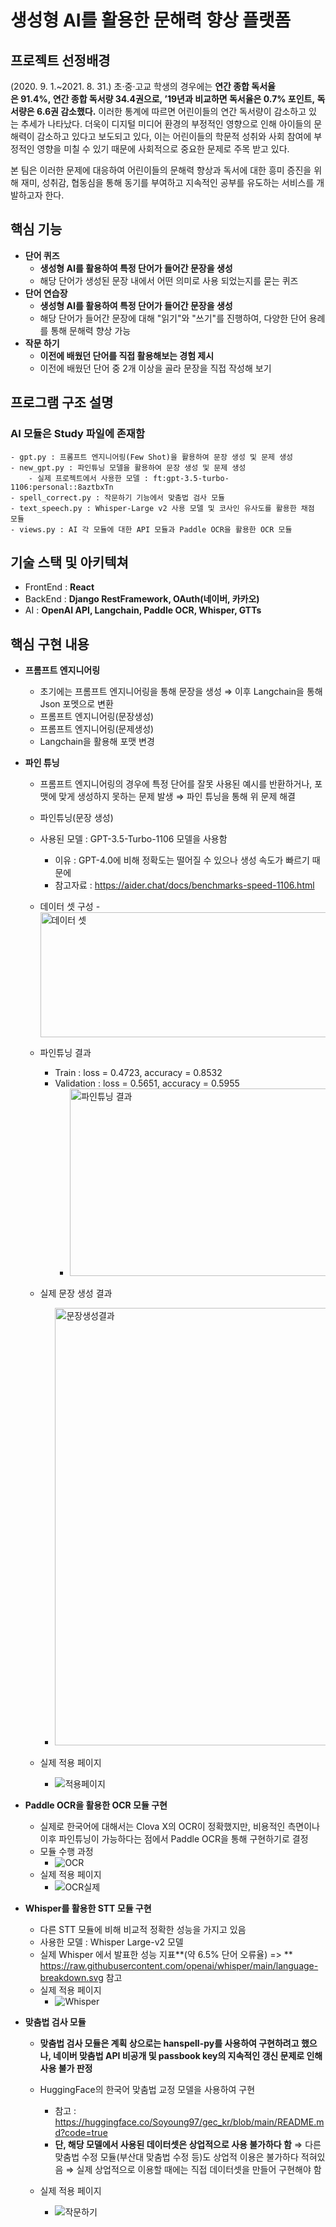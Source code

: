# 생성형 AI를 활용한 문해력 향상 플랫폼

## 프로젝트 선정배경

(2020. 9. 1.~2021. 8. 31.) 초·중·고교 학생의 경우에는 **연간 종합 독서율은 91.4%, 연간 종합 독서량 34.4권으로, ’19년과 비교하면 독서율은 0.7% 포인트, 독서량은 6.6권 감소했다.** 이러한 통계에 따르면 어린이들의 연간 독서량이 감소하고 있는 추세가 나타났다. 더욱이 디지털 미디어 환경의 부정적인 영향으로 인해 아이들의 문해력이 감소하고 있다고 보도되고 있다, 이는 어린이들의 학문적 성취와 사회 참여에 부정적인 영향을 미칠 수 있기 때문에 사회적으로 중요한 문제로 주목 받고 있다.

본 팀은 이러한 문제에 대응하여 어린이들의 문해력 향상과 독서에 대한 흥미 증진을 위해 재미, 성취감, 협동심을 통해 동기를 부여하고 지속적인 공부를 유도하는 서비스를 개발하고자 한다.

## 핵심 기능
- **단어 퀴즈**
    - **생성형 AI를 활용하여 특정 단어가 들어간 문장을 생성**
    - 해당 단어가 생성된 문장 내에서 어떤 의미로 사용 되었는지를 묻는 퀴즈
- **단어 연습장**
    - **생성형 AI를 활용하여 특정 단어가 들어간 문장을 생성**
    - 해당 단어가 들어간 문장에 대해 "읽기"와 "쓰기"를 진행하여,
    다양한 단어 용례를 통해 문해력 향상 가능
- **작문 하기**
    - **이전에 배웠던 단어를 직접 활용해보는 경험 제시**
    - 이전에 배웠던 단어 중 2개 이상을 골라 문장을 직접 작성해 보기
      
## 프로그램 구조 설명
### AI 모듈은 Study 파일에 존재함
    - gpt.py : 프롬프트 엔지니어링(Few Shot)을 활용하여 문장 생성 및 문제 생성
    - new_gpt.py : 파인튜닝 모델을 활용하여 문장 생성 및 문제 생성
        - 실제 프로젝트에서 사용한 모델 : ft:gpt-3.5-turbo-1106:personal::8aztbxTn
    - spell_correct.py : 작문하기 기능에서 맞춤법 검사 모듈
    - text_speech.py : Whisper-Large v2 사용 모델 및 코사인 유사도를 활용한 채점 모듈
    - views.py : AI 각 모듈에 대한 API 모듈과 Paddle OCR을 활용한 OCR 모듈
 
## 기술 스택 및 아키텍쳐
- FrontEnd : **React**
- BackEnd : **Django RestFramework, OAuth(네이버, 카카오)**
- AI : **OpenAI API, Langchain, Paddle OCR, Whisper, GTTs**

## 핵심 구현 내용
- **프롬프트 엔지니어링**
    - 초기에는 프롬프트 엔지니어링을 통해 문장을 생성 ⇒ 이후 Langchain을 통해 Json 포멧으로 변환
    - 프롬프트 엔지니어링(문장생성)
    - 프롬프트 엔지니어링(문제생성)
    - Langchain을 활용해 포맷 변경
      
- **파인 튜닝**
    - 프롬프트 엔지니어링의 경우에 특정 단어를 잘못 사용된 예시를 반환하거나, 포맷에 맞게 생성하지 못하는 문제 발생 ⇒ 파인 튜닝을 통해 위 문제 해결
    - 파인튜닝(문장 생성)
    - 사용된 모델 : GPT-3.5-Turbo-1106 모델을 사용함
        - 이유 : GPT-4.0에 비해 정확도는 떨어질 수 있으나 생성 속도가 빠르기 때문에
        - 참고자료 : https://aider.chat/docs/benchmarks-speed-1106.html
          
    - 데이터 셋 구성
          - <img src="img/datasets.png" alt="데이터 셋" width="500" height="200">
      
    - 파인튜닝 결과
        - Train : loss = 0.4723, accuracy = 0.8532
        - Validation : loss = 0.5651, accuracy = 0.5955
            - <img src="img/fine_tune.png" alt="파인튜닝 결과" width="700" height="300">
          
    - 실제 문장 생성 결과
        - <img src="img/result.png" alt="문장생성결과" width="700" height="700">
      
    - 실제 적용 페이지
        - ![적용페이지](img/gen_quiz.png)
      
- **Paddle OCR을 활용한 OCR 모듈 구현**
    - 실제로 한국어에 대해서는 Clova X의 OCR이 정확했지만, 비용적인 측면이나 이후 파인튜닝이 가능하다는 점에서 Paddle OCR을 통해 구현하기로 결정
    - 모듈 수행 과정
        - ![OCR](img/OCR.png)
    - 실제 적용 페이지
        - ![OCR실제](img/OCR_Result.png)

- **Whisper를 활용한 STT 모듈 구현**
    - 다른 STT 모듈에 비해 비교적 정확한 성능을 가지고 있음
    - 사용한 모델 : Whisper Large-v2 모델
    - 실제 Whisper 에서 발표한 성능 지표**(약 6.5% 단어 오류율) => ** https://raw.githubusercontent.com/openai/whisper/main/language-breakdown.svg 참고
    - 실제 적용 페이지
        - ![Whisper](img/STT.png)

- **맞춤법 검사 모듈**
    - **맞춤법 검사 모듈은 계획 상으로는 hanspell-py를 사용하여 구현하려고 했으나, 네이버 맞춤법 API 비공개 및 passbook key의 지속적인 갱신 문제로 인해 사용 불가 판정**
    - HuggingFace의 한국어 맞춤법 교정 모델을 사용하여 구현
        - 참고 : https://huggingface.co/Soyoung97/gec_kr/blob/main/README.md?code=true
        - **단, 해당 모델에서 사용된 데이터셋은 상업적으로 사용 불가하다 함**
            ⇒ 다른 맞춤법 수정 모듈(부산대 맞춤법 수정 등)도 상업적 이용은 불가하다 적혀있음
            ⇒ 실제 상업적으로 이용할 때에는 직접 데이터셋을 만들어 구현해야 함
            
    - 실제 적용 페이지
        - ![작문하기](img/is_correct.png)

